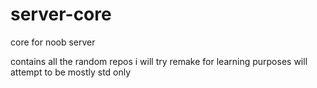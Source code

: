 # server-core
core for noob server

contains all the random repos i will try remake for learning purposes
will attempt to be mostly std only

